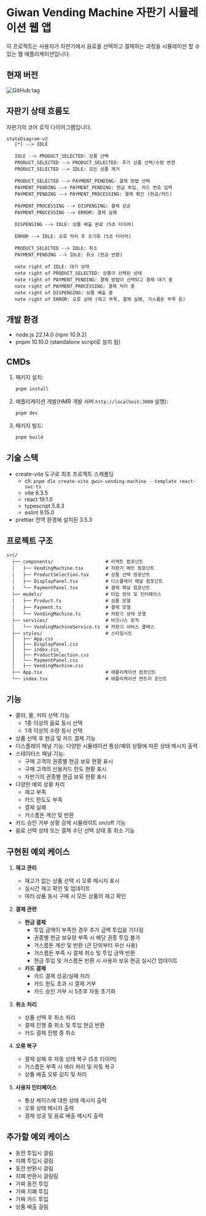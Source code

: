 # Giwan Vending Machine 자판기 시뮬레이션 웹 앱

이 프로젝트는 사용자가 자판기에서 음료를 선택하고 결제하는 과정을 시뮬레이션 할 수 있는 웹 애플리케이션입니다.

## 현재 버전

![GitHub tag](https://img.shields.io/github/v/tag/gwin-lim/giwan-vending-machine.svg)

## 자판기 상태 흐름도

자판기의 코어 로직 다이어그램입니다.

```mermaid
stateDiagram-v2
   [*] --> IDLE

   IDLE --> PRODUCT_SELECTED: 상품 선택
   PRODUCT_SELECTED --> PRODUCT_SELECTED: 추가 상품 선택/수량 변경
   PRODUCT_SELECTED --> IDLE: 모든 상품 제거

   PRODUCT_SELECTED --> PAYMENT_PENDING: 결제 방법 선택
   PAYMENT_PENDING --> PAYMENT_PENDING: 현금 투입, 카드 번호 입력
   PAYMENT_PENDING --> PAYMENT_PROCESSING: 결제 확인 (현금/카드)

   PAYMENT_PROCESSING --> DISPENSING: 결제 성공
   PAYMENT_PROCESSING --> ERROR: 결제 실패

   DISPENSING --> IDLE: 상품 배출 완료 (5초 타이머)

   ERROR --> IDLE: 오류 처리 후 초기화 (5초 타이머)

   PRODUCT_SELECTED --> IDLE: 취소
   PAYMENT_PENDING --> IDLE: 취소 (현금 반환)

   note right of IDLE: 대기 상태
   note right of PRODUCT_SELECTED: 상품이 선택된 상태
   note right of PAYMENT_PENDING: 결제 방법이 선택되고 결제 대기 중
   note right of PAYMENT_PROCESSING: 결제 처리 중
   note right of DISPENSING: 상품 배출 중
   note right of ERROR: 오류 상태 (재고 부족, 결제 실패, 거스름돈 부족 등)
```

## 개발 환경

- node.js 22.14.0 (npm 10.9.2)
- pnpm 10.10.0 (standalone script로 설치 됨)

## CMDs

1. 패키지 설치:

   ```bash
   pnpm install
   ```

2. 애플리케이션 개발(HMR 개발 서버 `http://localhost:3000` 실행):

   ```bash
   pnpm dev
   ```

3. 패키지 빌드:
   ```bash
   pnpm build
   ```

## 기술 스택

- create-vite 도구로 최초 프로젝트 스캐폴딩
  - cli: `pnpm dlx create-vite gwin-vending-machine --template react-swc-ts`
  - vite 6.3.5
  - react 19.1.0
  - typescript 5.8.3
  - eslint 9.15.0
- prettier 전역 환경에 설치된 3.5.3

## 프로젝트 구조

```
src/
  ├── components/                   # 리액트 컴포넌트
  │   ├── VendingMachine.tsx        # 자판기 메인 컴포넌트
  │   ├── ProductSelection.tsx      # 상품 선택 컴포넌트
  │   ├── DisplayPanel.tsx          # 디스플레이 패널 컴포넌트
  │   └── PaymentPanel.tsx          # 결제 패널 컴포넌트
  ├── models/                       # 타입 정의 및 인터페이스
  │   ├── Product.ts                # 상품 모델
  │   ├── Payment.ts                # 결제 모델
  │   └── VendingMachine.ts         # 자판기 상태 모델
  ├── services/                     # 비즈니스 로직
  │   └── VendingMachineService.ts  # 자판기 서비스 클래스
  ├── styles/                       # 스타일시트
  │   ├── App.css
  │   ├── DisplayPanel.css
  │   ├── index.css
  │   ├── ProductSelection.css
  │   └── PaymentPanel.css
  │   ├── VendingMachine.css
  ├── App.tsx                       # 애플리케이션 컴포넌트
  └── index.tsx                     # 애플리케이션 엔트리 포인트
```

## 기능

- 콜라, 물, 커피 선택 기능
  - 1종 이상의 음료 동시 선택
  - 1개 이상의 수량 동시 선택
- 상품 선택 후 현금 및 카드 결제 기능
- 디스플레이 패널 기능: 다양한 시뮬레이션 통상/예외 상황에 따른 상태 메시지 출력
- 스테이터스 패널 기능:
  - 구매 고객의 권종별 현금 보유 현황 표시
  - 구매 고객의 신용카드 한도 현황 표시
  - 자판기의 권종별 현급 보유 현황 표시
- 다양한 예외 상황 처리
  - 재고 부족
  - 카드 한도도 부족
  - 결제 실패
  - 거스름돈 계산 및 반환
- 카드 승인 거부 상황 강제 시뮬레이트 on/off 기능
- 음료 선택 상태 또는 결제 수단 선택 상태 중 취소 기능

## 구현된 예외 케이스

1. **재고 관리**

   - 재고가 없는 상품 선택 시 오류 메시지 표시
   - 실시간 재고 확인 및 업데이트
   - 여러 상품 동시 구매 시 모든 상품의 재고 확인

2. **결제 관련**

   - **현금 결제**
     - 투입 금액이 부족한 경우 추가 금액 투입을 기다림
     - 권종별 현금 보유량 부족 시 해당 권종 투입 불가
     - 거스름돈 계산 및 반환 (큰 단위부터 우선 사용)
     - 거스름돈 부족 시 결제 취소 및 투입 금액 반환
     - 현금 투입 및 거스름돈 반환 시 사용자 보유 현금 실시간 업데이트
   - **카드 결제**
     - 카드 결제 성공/실패 처리
     - 카드 한도 초과 시 결제 거부
     - 카드 승인 거부 시 5초후 자동 초기화

3. **취소 처리**

   - 상품 선택 후 취소 처리
   - 결제 진행 중 취소 및 투입 현금 반환
   - 카드 결제 진행 중 취소

4. **오류 복구**

   - 결제 실패 후 자동 상태 복구 (5초 타이머)
   - 거스름돈 부족 시 에러 처리 및 자동 복구
   - 상품 배출 오류 감지 및 처리

5. **사용자 인터페이스**

   - 통상 케이스에 대한 상태 메시지 출력
   - 오류 상태 메시지 출력
   - 결제 성공 및 음료 배출 메시지 출력

## 추가할 예외 케이스

- 동전 투입시 걸림
- 지폐 투입시 걸림
- 동전 반환시 걸림
- 지폐 반환시 걸림림
- 가짜 동전 투입
- 가짜 지폐 투입
- 가짜 카드 투입
- 상품 배출 걸림
